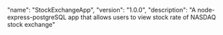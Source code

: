 "name": "StockExchangeApp",
"version": "1.0.0",
"description": "A node-express-postgreSQL app that allows users to view stock rate of NASDAQ stock exchange"